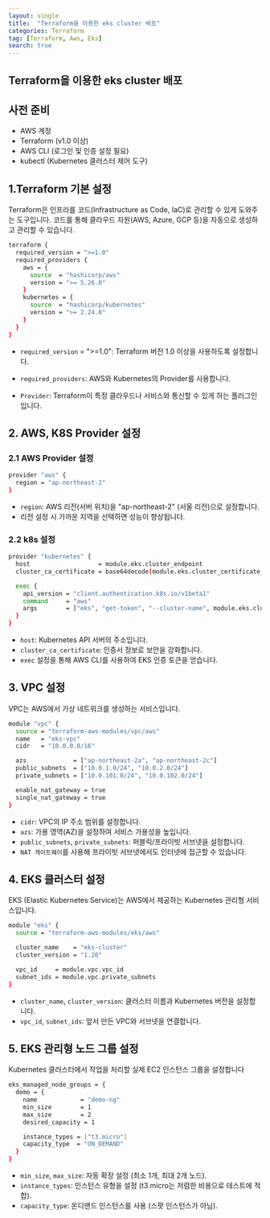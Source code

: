 ```yaml
---
layout: single
title:  "Terraform을 이용한 eks cluster 배포"
categories: Terraform
tag: [Terraform, Aws, Eks]
search: true
---
```

## **Terraform을 이용한 eks cluster 배포**

## 사전 준비 ## 

- AWS 계정
- Terraform (v1.0 이상)
- AWS CLI (로그인 및 인증 설정 필요)
- kubectl (Kubernetes 클러스터 제어 도구)

## **1.Terraform 기본 설정**
Terraform은 인프라를 코드(Infrastructure as Code, IaC)로 관리할 수 있게 도와주는 도구입니다. 코드를 통해 클라우드 자원(AWS, Azure, GCP 등)을 자동으로 생성하고 관리할 수 있습니다.

```bash
terraform {
  required_version = ">=1.0"
  required_providers {
    aws = {
      source  = "hashicorp/aws"
      version = ">= 5.26.0"
    }
    kubernetes = {
      source  = "hashicorp/kubernetes"
      version = ">= 2.24.0"
    }
  }
}
```
- `required_version` = ">=1.0": Terraform 버전 1.0 이상을 사용하도록 설정합니다.

- `required_providers`: AWS와 Kubernetes의 Provider를 사용합니다.

- `Provider`: Terraform이 특정 클라우드나 서비스와 통신할 수 있게 하는 플러그인입니다.

## **2. AWS, K8S Provider 설정**

### **2.1 AWS Provider 설정**

```bash
provider "aws" {
  region = "ap-northeast-2"
}
```
- `region`: AWS 리전(서버 위치)을 "ap-northeast-2" (서울 리전)으로 설정합니다.
- 리전 설정 시 가까운 지역을 선택하면 성능이 향상됩니다.

### **2.2 k8s 설정**

```bash
provider "kubernetes" {
  host                   = module.eks.cluster_endpoint
  cluster_ca_certificate = base64decode(module.eks.cluster_certificate_authority.data)

  exec {
    api_version = "client.authentication.k8s.io/v1beta1"
    command     = "aws"
    args        = ["eks", "get-token", "--cluster-name", module.eks.cluster_name]
  }
}
```

- `host`: Kubernetes API 서버의 주소입니다.
- `cluster_ca_certificate`: 인증서 정보로 보안을 강화합니다.
- `exec` 설정을 통해 AWS CLI를 사용하여 EKS 인증 토큰을 얻습니다.


## **3. VPC 설정**
VPC는 AWS에서 가상 네트워크를 생성하는 서비스입니다.

```bash
module "vpc" {
  source = "terraform-aws-modules/vpc/aws"
  name   = "eks-vpc"
  cidr   = "10.0.0.0/16"

  azs             = ["ap-northeast-2a", "ap-northeast-2c"]
  public_subnets  = ["10.0.1.0/24", "10.0.2.0/24"]
  private_subnets = ["10.0.101.0/24", "10.0.102.0/24"]

  enable_nat_gateway = true
  single_nat_gateway = true
}
```
- `cidr`: VPC의 IP 주소 범위를 설정합니다.
- `azs`: 가용 영역(AZ)을 설정하여 서비스 가용성을 높입니다.
- `public_subnets`, `private_subnets`: 퍼블릭/프라이빗 서브넷을 설정합니다.
- `NAT 게이트웨이`를 사용해 프라이빗 서브넷에서도 인터넷에 접근할 수 있습니다.

## **4. EKS 클러스터 설정**
EKS (Elastic Kubernetes Service)는 AWS에서 제공하는 Kubernetes 관리형 서비스입니다.

```bash
module "eks" {
  source = "terraform-aws-modules/eks/aws"

  cluster_name    = "eks-cluster"
  cluster_version = "1.28"

  vpc_id     = module.vpc.vpc_id
  subnet_ids = module.vpc.private_subnets
}
```
- `cluster_name`, `cluster_version`: 클러스터 이름과 Kubernetes 버전을 설정합니다.
- `vpc_id`, `subnet_ids`: 앞서 만든 VPC와 서브넷을 연결합니다.

## **5. EKS 관리형 노드 그룹 설정**
Kubernetes 클러스터에서 작업을 처리할 실제 EC2 인스턴스 그룹을 설정합니다

```bash
eks_managed_node_groups = {
  demo = {
    name            = "demo-ng"
    min_size        = 1
    max_size        = 2
    desired_capacity = 1

    instance_types = ["t3.micro"]
    capacity_type  = "ON_DEMAND"
  }
}
```
- `min_size`, `max_size`: 자동 확장 설정 (최소 1개, 최대 2개 노드).
- `instance_types`: 인스턴스 유형을 설정 (t3.micro는 저렴한 비용으로 테스트에 적합).
- `capacity_type`: 온디맨드 인스턴스를 사용 (스팟 인스턴스가 아님).